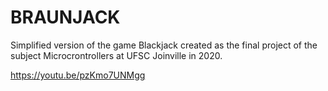 # BRAUNJACK
Simplified version of the game Blackjack created as the final project of the subject Microcrontrollers at UFSC Joinville in 2020.

https://youtu.be/pzKmo7UNMgg
